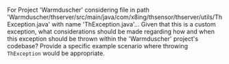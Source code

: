 For Project 'Warmduscher' considering file in path 'Warmduscher/thserver/src/main/java/com/x8ing/thsensor/thserver/utils/ThException.java' with name 'ThException.java'... 
Given that this is a custom exception, what considerations should be made regarding how and when this exception should be thrown within the 'Warmduscher' project's codebase? Provide a specific example scenario where throwing `ThException` would be appropriate.